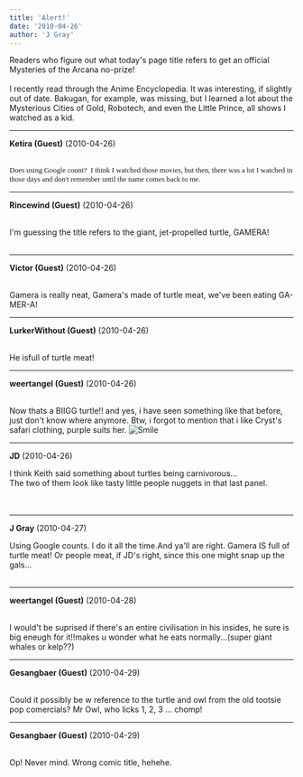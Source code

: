 ```yaml
---
title: 'Alert!'
date: '2010-04-26'
author: 'J Gray'
---
```


Readers who figure out what today's page title refers to get an official Mysteries of the Arcana no-prize!<br><br>I recently read through the Anime Encyclopedia. It was interesting, if slightly out of date. Bakugan, for example, was missing, but I learned a lot about the Mysterious Cities of Gold, Robotech, and even the Little Prince, all shows I watched as a kid.<br>

---
**Ketira (Guest)** (2010-04-26)

<br> <span style="font-family: Verdana;"><font size="2">Does using Google count?&nbsp; I think I watched those movies, but then, there was a lot I watched in those days and don't remember until the name comes back to me.</font><br></span>

---
**Rincewind (Guest)** (2010-04-26)

<br> I'm guessing the title refers to the giant, jet-propelled turtle, GAMERA!<br><br>

---
**Victor (Guest)** (2010-04-26)

<br> Gamera is really neat, Gamera's made of turtle meat, we've been eating GA-MER-A!<br>

---
**LurkerWithout (Guest)** (2010-04-26)

<br> He isfull of turtle meat!<br>

---
**weertangel (Guest)** (2010-04-26)

<br>Now thats a BIIGG turtle!! and yes, i have seen something like that before, just don't know where anymore.&nbsp;Btw, i forgot to mention that i like Cryst's safari clothing, purple suits her. <img src="//smilies/smile.gif" alt="Smile" border="0">

---
**JD** (2010-04-26)

I think Keith said something about turtles being carnivorous... <br>The two of them look like tasty little people nuggets in that last panel.<br><br><br>

---
**J Gray** (2010-04-27)

Using Google counts. I do it all the time.And ya'll are right. Gamera IS full of turtle meat! Or people meat, if JD's right, since this one might snap up the gals...<br><br>

---
**weertangel (Guest)** (2010-04-28)

<br>I would't be suprised if there's an entire civilisation in his insides, he sure is big eneugh for it!!makes u wonder what he eats normally...(super giant whales or kelp??)

---
**Gesangbaer (Guest)** (2010-04-29)

<br> Could it possibly be w reference to the turtle and owl from the old tootsie pop comercials? Mr Owl, who licks 1, 2, 3 ... chomp!<br>

---
**Gesangbaer (Guest)** (2010-04-29)

<br> Op! Never mind. Wrong comic title, hehehe.<br>

